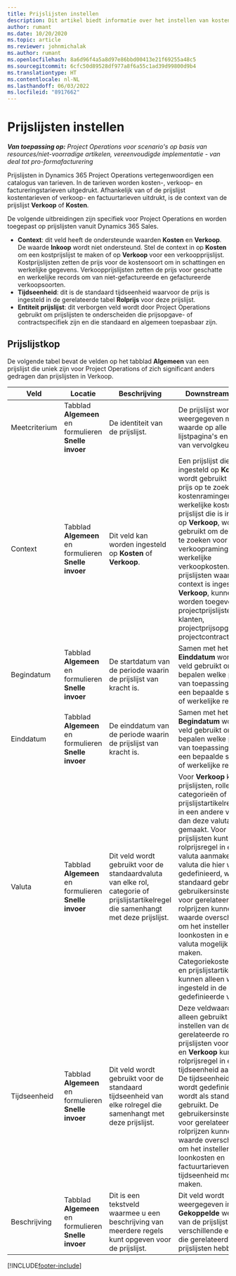 ```yaml
---
title: Prijslijsten instellen
description: Dit artikel biedt informatie over het instellen van kosten- en verkoopprijslijsten.
author: rumant
ms.date: 10/20/2020
ms.topic: article
ms.reviewer: johnmichalak
ms.author: rumant
ms.openlocfilehash: 8a6d96f4a5a8d97e86bbd00413e21f69255a48c5
ms.sourcegitcommit: 6cfc50d89528df977a8f6a55c1ad39d99800d9b4
ms.translationtype: HT
ms.contentlocale: nl-NL
ms.lasthandoff: 06/03/2022
ms.locfileid: "8917662"
---
```

# <a name="set-up-price-lists"></a>Prijslijsten instellen

_**Van toepassing op:** Project Operations voor scenario's op basis van resources/niet-voorradige artikelen, vereenvoudigde implementatie - van deal tot pro-formafacturering_

Prijslijsten in Dynamics 365 Project Operations vertegenwoordigen een catalogus van tarieven. In de tarieven worden kosten-, verkoop- en factureringstarieven uitgedrukt. Afhankelijk van of de prijslijst kostentarieven of verkoop- en factuurtarieven uitdrukt, is de context van de prijslijst **Verkoop** of **Kosten**.

De volgende uitbreidingen zijn specifiek voor Project Operations en worden toegepast op prijslijsten vanuit Dynamics 365 Sales.

- **Context**: dit veld heeft de ondersteunde waarden **Kosten** en **Verkoop**. De waarde **Inkoop** wordt niet ondersteund. Stel de context in op **Kosten** om een kostprijslijst te maken of op **Verkoop** voor een verkoopprijslijst. Kostprijslijsten zetten de prijs voor de kostensoort om in schattingen en werkelijke gegevens. Verkoopprijslijsten zetten de prijs voor geschatte en werkelijke records om van niet-gefactureerde en gefactureerde verkoopsoorten.
- **Tijdseenheid**: dit is de standaard tijdseenheid waarvoor de prijs is ingesteld in de gerelateerde tabel **Rolprijs** voor deze prijslijst.
- **Entiteit prijslijst**: dit verborgen veld wordt door Project Operations gebruikt om prijslijsten te onderscheiden die prijsopgave- of contractspecifiek zijn en die standaard en algemeen toepasbaar zijn.

## <a name="price-list-header"></a>Prijslijstkop

De volgende tabel bevat de velden op het tabblad **Algemeen** van een prijslijst die uniek zijn voor Project Operations of zich significant anders gedragen dan prijslijsten in Verkoop.

| Veld | Locatie | Beschrijving | Downstreamimpact |
| --- | --- | --- | --- |
| Meetcriterium | Tabblad **Algemeen** en formulieren **Snelle invoer** | De identiteit van de prijslijst. | De prijslijst wordt weergegeven met deze waarde op alle lijstpagina's en opties van vervolgkeuzelijsten.|
| Context | Tabblad **Algemeen** en formulieren **Snelle invoer** | Dit veld kan worden ingesteld op **Kosten** of **Verkoop**. | Een prijslijst die is ingesteld op **Kosten**, wordt gebruikt om de prijs op te zoeken voor kostenramingen en werkelijke kosten. Een prijslijst die is ingesteld op **Verkoop**, wordt gebruikt om de prijs op te zoeken voor verkoopramingen en werkelijke verkoopkosten. Alleen prijslijsten waarvoor de context is ingesteld op **Verkoop**, kunnen worden toegevoegd aan projectprijslijsten voor klanten, projectprijsopgaven of projectcontracten. |
| Begindatum | Tabblad **Algemeen** en formulieren **Snelle invoer** | De startdatum van de periode waarin de prijslijst van kracht is. | Samen met het veld **Einddatum** wordt dit veld gebruikt om te bepalen welke prijslijst van toepassing is op een bepaalde schatting of werkelijke regel. |
| Einddatum | Tabblad **Algemeen** en formulieren **Snelle invoer** | De einddatum van de periode waarin de prijslijst van kracht is. | Samen met het veld **Begindatum** wordt dit veld gebruikt om te bepalen welke prijslijst van toepassing is op een bepaalde schatting of werkelijke regel. |
| Valuta | Tabblad **Algemeen** en formulieren **Snelle invoer** | Dit veld wordt gebruikt voor de standaardvaluta van elke rol, categorie of prijslijstartikelregel die samenhangt met deze prijslijst. | Voor **Verkoop** kunnen prijslijsten, rollen, categorieën of prijslijstartikelregels niet in een andere valuta dan deze valuta worden gemaakt. Voor **Kost** prijslijsten kunt u een rolprijsregel in elke valuta aanmaken. De valuta die hier wordt gedefinieerd, wordt als standaard gebruikt. De gebruikersinstellingen voor gerelateerde rolprijzen kunnen deze waarde overschrijven om het instellen van loonkosten in elke valuta mogelijk te maken. Categoriekostentarieven en prijslijstartikelkosten kunnen alleen worden ingesteld in de hier gedefinieerde valuta. |
| Tijdseenheid | Tabblad **Algemeen** en formulieren **Snelle invoer** | Dit veld wordt gebruikt voor de standaard tijdseenheid van elke rolregel die samenhangt met deze prijslijst. | Deze veldwaarde wordt alleen gebruikt bij het instellen van de gerelateerde rolprijs. In prijslijsten voor **Kosten** en **Verkoop** kunt u een rolprijsregel in elke tijdseenheid aanmaken. De tijdseenheid die hier wordt gedefinieerd, wordt als standaard gebruikt. De gebruikersinstellingen voor gerelateerde rolprijzen kunnen deze waarde overschrijven om het instellen van loonkosten en factuurtarieven in elke tijdseenheid mogelijk te maken. |
| Beschrijving | Tabblad **Algemeen** en formulieren **Snelle invoer** | Dit is een tekstveld waarmee u een beschrijving van meerdere regels kunt opgeven voor de prijslijst. | Dit veld wordt weergegeven in de **Gekoppelde** weergaven van de prijslijst in verschillende entiteiten die gerelateerde prijslijsten hebben. |


[!INCLUDE[footer-include](../includes/footer-banner.md)]